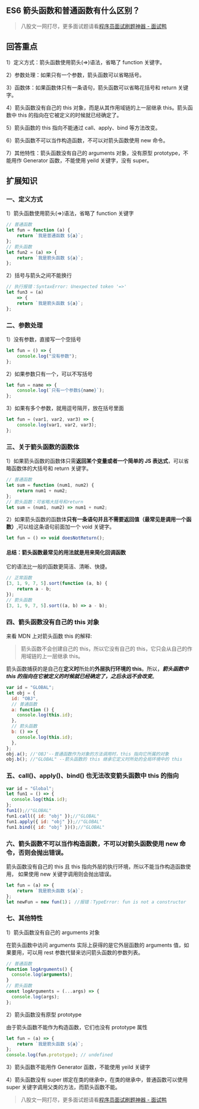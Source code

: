 ## ES6 箭头函数和普通函数有什么区别？
> 八股文一网打尽，更多面试题请看[程序员面试刷题神器 - 面试鸭](https://www.mianshiya.com/)

## 回答重点
1）定义方式：箭头函数使用箭头(=>)语法，省略了 function 关键字。

2）参数处理：如果只有一个参数，箭头函数可以省略括号。

3）函数体：如果函数体只有一条语句，箭头函数可以省略花括号和 return 关键字。

4）箭头函数没有自己的 this 对象，而是从其作用域链的上一层继承 this。‌箭头函数中 this 的指向在它被定义的时候就已经确定了。

5）箭头函数的 this 指向不能通过 call、apply、bind 等方法改变。

6）箭头函数不可以当作构造函数，不可以对箭头函数使用 new 命令。

7）其他特性：箭头函数没有自己的 arguments 对象，没有原型 prototype，不能用作 Generator 函数，不能使用 yeild 关键字，没有 super。


## 扩展知识
### **一、定义方式**
1）箭头函数使用箭头(=>)语法，省略了 function 关键字

```js
// 普通函数
let fun = function (a) {
    return `我是普通函数 ${a}`;
};
// 箭头函数
let fun2 = (a) => {
    return `我是箭头函数 ${a}`;
};
```
2）括号与箭头之间不能换行

```js
// 执行报错：SyntaxError: Unexpected token '=>'
let fun3 = (a)
    => {
    return `我是箭头函数 ${a}`;
}; 
```
### **二、参数处理**
1）没有参数，直接写一个空括号

```js
let fun = () => {
    console.log("没有参数");
};
```
2）如果参数只有一个，可以不写括号

```js
let fun = name => {
    console.log(`只有一个参数${name}`);
};
```
3）如果有多个参数，就用逗号隔开，放在括号里面

```js
let fun = (var1, var2, var3) => {
    console.log(var1, var2, var3);
};
```
### **三、关于箭头函数的函数体**
1）如果箭头函数的函数体只需**返回某个变量或者一个简单的 JS 表达式**，可以省略函数体的大括号和 return 关键字。

```js
// 普通函数
let sum = function (num1, num2) {
    return num1 + num2;
};
// 箭头函数：可省略大括号和return
let sum = (num1, num2) => num1 + num2;
```
2）如果箭头函数的函数体**只有一条语句并且不需要返回值（最常见是调用一个函数）**,可以给这条语句前面加一个 void 关键字。
```js
let fun = () => void doesNotReturn();
```
#### **总结：箭头函数最常见的用法就是用来简化回调函数**
它的语法比一般的函数更简洁、清晰、快捷。

```js
// 正常函数
[3, 1, 9, 7, 5].sort(function (a, b) {
    return a - b;
});
// 箭头函数
[3, 1, 9, 7, 5].sort((a, b) => a - b);
```

### 四、**箭头函数没有自己的 this 对象**
来看 MDN 上对箭头函数 this 的解释: 
> 箭头函数不会创建自己的 this，所以它没有自己的 this，它只会从自己的作用域链的上一层继承 this。

箭头函数捕获的是自己在**定义时**所处的**外层执行环境的 this**。所以，***箭头函数中 this 的指向在它被定义的时候就已经确定了，之后永远不会改变***。
```js
var id = "GLOBAL";
let obj = {
  id: "OBJ",
  // 普通函数
  a: function () {
    console.log(this.id);
  },
  // 箭头函数
  b: () => {
    console.log(this.id);
  },
};
obj.a(); //'OBJ'--普通函数作为对象的方法调用时，this 指向它所属的对象
obj.b(); //"GLOBAL" --箭头函数的 this 继承它定义时所处的全局环境中的 this
```
### 五、call()、apply()、bind() 也无法改变箭头函数中 this 的指向

```js
var id = "Global";
let fun1 = () => {
  console.log(this.id);
};
fun1();//"GLOBAL"
fun1.call({ id: "obj" });//"GLOBAL"
fun1.apply({ id: "obj" });//"GLOBAL"
fun1.bind({ id: "obj" })();//"GLOBAL"
```
### 六、箭头函数不可以当作构造函数，不可以对箭头函数使用 new 命令，否则会抛出错误。

箭头函数没有自己的 this 且 this 指向外层的执行环境，所以不能当作构造函数使用，
 如果使用 new 关键字调用则会抛出错误。
```js
let fun = (a) => {
    return `我是箭头函数 ${a}`;
};
let newFun = new fun(1)； //报错：TypeError: fun is not a constructor
```
### 七、其他特性
1）箭头函数没有自己的 arguments 对象

在箭头函数中访问 arguments 实际上获得的是它外层函数的 arguments 值，如果要用，可以用 rest 参数代替来访问箭头函数的参数列表。

```js
// 普通函数
function logArguments() {
  console.log(arguments);
}
// 箭头函数
const logArguments = (...args) => {
  console.log(args);
};
```
2）箭头函数没有原型 prototype

由于箭头函数不能作为构造函数，它们也没有 prototype 属性
```js
let fun = (a) => {
    return `我是箭头函数 ${a}`;
};
console.log(fun.prototype); // undefined
```
3）箭头函数不能用作 Generator 函数，不能使用 yeild 关键字

4）箭头函数没有 super 绑定在类的继承中，在类的继承中，‌普通函数可以使用 super 关键字调用父类的方法，而箭头函数不能。

> 八股文一网打尽，更多面试题请看[程序员面试刷题神器 - 面试鸭](https://www.mianshiya.com/)